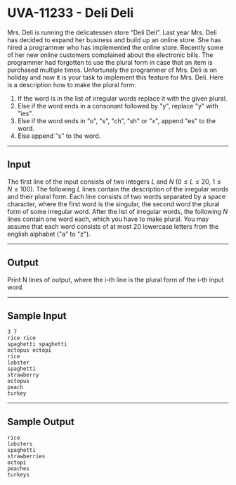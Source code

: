 # UVA-11233 - Deli Deli

Mrs. Deli is running the delicatessen store “Deli Deli”. Last year Mrs. Deli has decided to expand her business and build up an online store. She has hired a programmer who has implemented the online store.
Recently some of her new online customers complained about the electronic bills. The programmer had forgotten to use the plural form in case that an item is purchased multiple times. Unfortunaly the programmer of Mrs. Deli is on holiday and now it is your task to implement this feature for Mrs. Deli. Here is a description how to make the plural form:
1. If the word is in the list of irregular words replace it with the given plural.
2. Else if the word ends in a consonant followed by "y", replace "y" with "ies".
3. Else if the word ends in "o", "s", "ch", "sh" or "x", append "es" to the word.
4. Else append "s" to the word.

---
## Input

The first line of the input consists of two integers $L$ and $N$ ($0 \le L \le 20$, $1 \le N \le 100$). The following $L$ lines contain the description of the irregular words and their plural form. Each line consists of two words separated by a space character, where the first word is the singular, the second word the plural form of some irregular word. After the list of irregular words, the following $N$ lines contain one word each, which you have to make plural. You may assume that each word consists of at most 20 lowercase letters from the english alphabet ("a" to "z").

---
## Output

Print N lines of output, where the i-th line is the plural form of the i-th input word.

---
## Sample Input

```
3 7
rice rice
spaghetti spaghetti
octopus octopi
rice
lobster
spaghetti
strawberry
octopus
peach
turkey
```

---
## Sample Output

```
rice
lobsters
spaghetti
strawberries
octopi
peaches
turkeys
```
